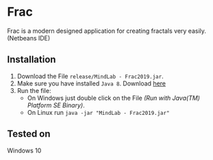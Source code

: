 # Frac
Frac is a modern designed application for creating fractals very easily. (Netbeans IDE)

## Installation
1. Download the File `release/MindLab - Frac2019.jar`.
2. Make sure you have installed `Java 8`. Download [here](https://java.com/de/download/)
3. Run the file:
   * On Windows just double click on the File _(Run with Java(TM) Platform SE Binary)_.
   * On Linux run `java -jar "MindLab - Frac2019.jar"`
   
## Tested on
Windows 10

